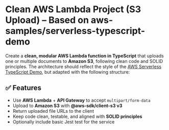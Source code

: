 
# Clean AWS Lambda Project (S3 Upload) – Based on aws-samples/serverless-typescript-demo

Create a **clean, modular AWS Lambda function in TypeScript** that uploads one or multiple documents to **Amazon S3**, following clean code and SOLID principles. The architecture should reflect the style of the [AWS Serverless TypeScript Demo](https://github.com/aws-samples/serverless-typescript-demo/tree/main), but adapted with the following structure:


## ✅ Features

- Use **AWS Lambda** + **API Gateway** to accept `multipart/form-data`
- Upload to **Amazon S3** with **@aws-sdk/client-s3 v3**
- Return uploaded file URLs to the client
- Keep code clean, testable, and aligned with **SOLID principles**
- Optionally include basic Jest test for the service